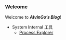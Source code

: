 ---
---

### Welcome

Welcome to ***AlvinGo‘s Blog***!

- System Internal 工具
	- [Process Explorer](/WindowsUtilities/ProcessExplorer/Part_1.html)